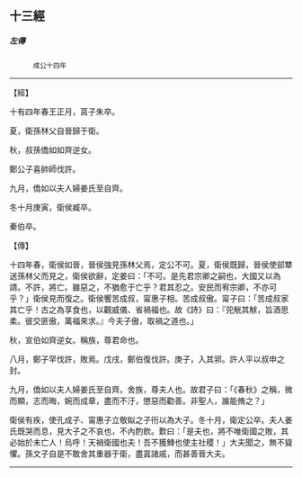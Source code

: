

## 十三經

##### 左傳
　　　`成公十四年`

* * *

【經】

十有四年春王正月，莒子朱卒。

夏，衛孫林父自晉歸于衛。

秋，叔孫僑如如齊逆女。

鄭公子喜帥師伐許。

九月，僑如以夫人婦姜氏至自齊。

冬十月庚寅，衛侯臧卒。

秦伯卒。

【傳】

十四年春，衛侯如晉，晉侯強見孫林父焉，定公不可。夏，衛侯既歸，晉侯使郤犨送孫林父而見之，衛侯欲辭，定姜曰：「不可。是先君宗卿之嗣也，大國又以為請。不許，將亡。雖惡之，不猶愈于亡乎？君其忍之。安民而宥宗卿，不亦可乎？」衛侯見而復之。衛侯饗苦成叔，甯惠子相。苦成叔傲。甯子曰：「苦成叔家其亡乎！古之為享食也，以觀威儀、省禍福也。故《詩》曰：『兕觥其觩，旨酒思柔。彼交匪傲，萬福來求。』今夫子傲，取禍之道也。」

秋，宣伯如齊逆女。稱族，尊君命也。

八月，鄭子罕伐許，敗焉。戊戌，鄭伯復伐許。庚子，入其郛。許人平以叔申之封。

九月，僑如以夫人婦姜氏至自齊。舍族，尊夫人也。故君子曰：「《春秋》之稱，微而顯，志而晦，婉而成章，盡而不汙，懲惡而勸善。非聖人，誰能脩之？」

衛侯有疾，使孔成子、甯惠子立敬姒之子衎以為大子。冬十月，衛定公卒。夫人姜氏既哭而息，見大子之不哀也，不內酌飲。歎曰：「是夫也，將不唯衛國之敗，其必始於未亡人！烏呼！天禍衛國也夫！吾不獲鱄也使主社稷！」大夫聞之，無不聳懼。孫文子自是不敢舍其重器于衛，盡寘諸戚，而甚善晉大夫。

* * *

